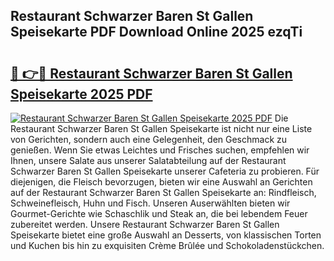## Restaurant Schwarzer Baren St Gallen Speisekarte PDF Download Online 2025 ezqTi

# <h2><a href="http://gc7pmsv.nevu.top/?p=Restaurant+Schwarzer+Baren+St+Gallen+Speisekarte">🔗 👉🔴 Restaurant Schwarzer Baren St Gallen Speisekarte 2025 PDF</a></h2>

[![Restaurant Schwarzer Baren St Gallen Speisekarte 2025 PDF](https://i.imgur.com/dBaPXMq.png)](http://gc7pmsv.nevu.top/?p=Restaurant+Schwarzer+Baren+St+Gallen+Speisekarte)
Die Restaurant Schwarzer Baren St Gallen Speisekarte ist nicht nur eine Liste von Gerichten, sondern auch eine Gelegenheit, den Geschmack zu genießen. Wenn Sie etwas Leichtes und Frisches suchen, empfehlen wir Ihnen, unsere Salate aus unserer Salatabteilung auf der Restaurant Schwarzer Baren St Gallen Speisekarte unserer Cafeteria zu probieren. Für diejenigen, die Fleisch bevorzugen, bieten wir eine Auswahl an Gerichten auf der Restaurant Schwarzer Baren St Gallen Speisekarte an: Rindfleisch, Schweinefleisch, Huhn und Fisch. Unseren Auserwählten bieten wir Gourmet-Gerichte wie Schaschlik und Steak an, die bei lebendem Feuer zubereitet werden. Unsere Restaurant Schwarzer Baren St Gallen Speisekarte bietet eine große Auswahl an Desserts, von klassischen Torten und Kuchen bis hin zu exquisiten Crème Brûlée und Schokoladenstückchen.
